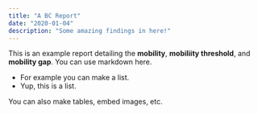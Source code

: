 ```yaml
---
title: "A BC Report"
date: "2020-01-04"
description: "Some amazing findings in here!"
---
```


This is an example report detailing the **mobility**, **mobiliity threshold**, and **mobility gap**. You can use markdown here.

- For example you can make a list.
- Yup, this is a list.

You can also make tables, embed images, etc.
